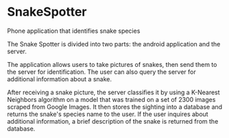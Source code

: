 # SnakeSpotter
Phone application that identifies snake species

The Snake Spotter is divided into two parts: the android application and the server.

The application allows users to take pictures of snakes, then send them to the server for identification.  The user can also query the server for additional information about a snake.

After receiving a snake picture, the server classifies it by using a K-Nearest Neighbors algorithm on a model that was trained on a set of 2300 images scraped from Google Images.  It then stores the sighting into a database and returns the snake's species name to the user.  If the user inquires about additional information, a brief description of the snake is returned from the database.
